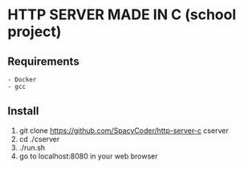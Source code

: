 # HTTP SERVER MADE IN C (school project)

## Requirements
    - Docker
    - gcc

## Install
1. git clone https://github.com/SpacyCoder/http-server-c cserver
2. cd ./cserver
3. ./run.sh
4. go to localhost:8080 in your web browser
